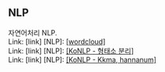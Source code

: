 ## NLP
자연어처리 NLP.
<br>
Link: [link]
[NLP]: [[wordcloud]](./NLP/wordcloud.pdf) 
<br> 
Link: [link]
[NLP]: [[KoNLP - 형태소 분리]](./NLP/KoNLP1.pdf) 
<br> 
Link: [link]
[NLP]: [[KoNLP - Kkma, hannanum]](./NLP/KoNLP2.pdf) 
<br> 
